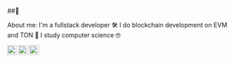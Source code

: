##👀
<br/>

About me:
I'm a fullstack developer 🛠️
I do blockchain development on EVM and TON 🔗 
I study computer science 🤓
<br/>

[<img align="left" alt="isiyar | Gmail" width="22px" src="https://cdn.simpleicons.org/gmail/black/white" />](mailto:artemyplokhikh@gmail.com)
[<img align="left" alt="isiyar | Twitter" width="22px" src="https://cdn.simpleicons.org/x/black/white" />](https://x.com/isiyar_)
[<img align="left" alt="isiyar | Telegram" width="22px" src="https://cdn.simpleicons.org/telegram/black/white" />](t.me/dev_by_isiyar)
